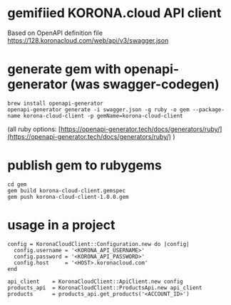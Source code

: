 # gemifiied KORONA.cloud API client
Based on OpenAPI definition file https://128.koronacloud.com/web/api/v3/swagger.json

# generate gem with openapi-generator (was swagger-codegen)
```
brew install openapi-generator
openapi-generator generate -i swagger.json -g ruby -o gem --package-name korona-cloud-client -p gemName=korona-cloud-client
```
(all ruby options:  [https://openapi-generator.tech/docs/generators/ruby/](https://openapi-generator.tech/docs/generators/ruby/) )

# publish gem to rubygems
```
cd gem
gem build korona-cloud-client.gemspec
gem push korona-cloud-client-1.0.0.gem
```

# usage in a project
```
config = KoronaCloudClient::Configuration.new do |config|
  config.username = '<KORONA_API_USERNAME>'
  config.password = '<KORONA_API_PASSWORD>'
  config.host     = '<HOST>.koronacloud.com'
end

api_client    = KoronaCloudClient::ApiClient.new config
products_api  = KoronaCloudClient::ProductsApi.new api_client
products      = products_api.get_products('<ACCOUNT_ID>')
```
